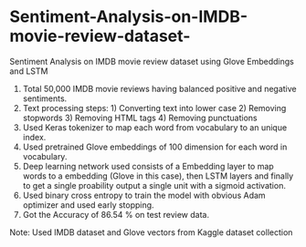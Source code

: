 # Sentiment-Analysis-on-IMDB-movie-review-dataset-

Sentiment Analysis on IMDB movie review dataset using Glove Embeddings and LSTM 

1) Total 50,000 IMDB movie reviews having balanced positive and negative sentiments. 
2) Text processing steps: 1) Converting text into lower case 2) Removing stopwords 3) Removing HTML tags 4) Removing punctuations 
3) Used Keras tokenizer to map each word from vocabulary to an unique index. 
4) Used pretrained Glove embeddings of 100 dimension for each word in vocabulary.  
5) Deep learning network used consists of a Embedding layer to map words to a embedding (Glove in this case), then LSTM layers and finally to get a single proability output a single unit with a sigmoid activation. 
6) Used binary cross entropy to train the model with obvious Adam optimizer and used early stopping. 
7) Got the Accuracy of 86.54 % on test review data. 
  
Note: Used IMDB dataset and Glove vectors from Kaggle dataset collection 
